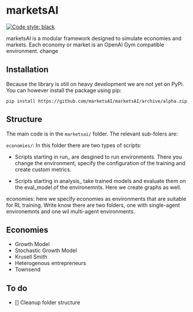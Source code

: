 # marketsAI

[![Code style: black](https://img.shields.io/badge/code%20style-black-000000.svg)](https://github.com/psf/black)

marketsAI is a modular framework designed to simulate economies and markets. Each economy or market is an OpenAI Gym compatible environment.
change

## Installation

Because the library is still on heavy development we are not yet on PyPi. You can however install the package using pip:

```shell
pip install https://github.com/marketsAI/marketsAI/archive/alpha.zip
```

## Structure

The main code is in the `marketsai/` folder. The relevant sub-folers are:

`economies/`: In this folder there are two types of scripts:

- Scripts starting in run_ are desgined to run environments. There you change the environment, specify the configuration of the training and create custom metrics.

- Scripts starting in analysis_ take trained models and evaluate them on the eval_model of the environemnts. Here we create graphs as well.

economies: here we specify economies as environments that are suitable for RL training. Write know there are two folders, one with single-agent environemnts and one wil multi-agent environments.



## Economies

- Growth Model
- Stochastic Growth Model
- Krusell Smith
- Heterogenous entrepreneurs
- Townsend

## To do

- [] Cleanup folder structure


